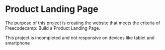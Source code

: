 
#  Product Landing Page

The purpose of this project is creating the website that meets the criteria of Freecodecamp: Build a Product Landing Page.

This project is incompleted and not responsive on devices like tablet and smartphone
